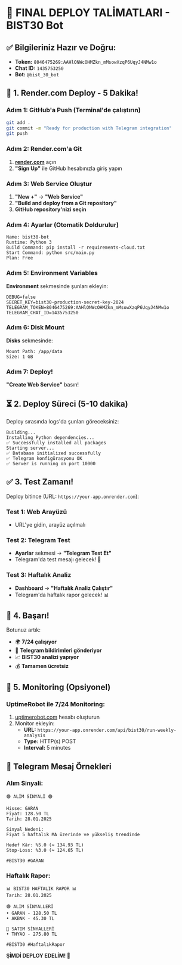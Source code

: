 # 🎯 FINAL DEPLOY TALİMATLARI - BIST30 Bot

## ✅ Bilgileriniz Hazır ve Doğru:
- **Token:** `8046475269:AAHlONWcOHMZkn_mMsowXzqP6UqyJ4NMw1o`
- **Chat ID:** `1435753250`
- **Bot:** `@bist_30_bot`

## 🚀 1. Render.com Deploy - 5 Dakika!

### Adım 1: GitHub'a Push (Terminal'de çalıştırın)
```bash
git add .
git commit -m "Ready for production with Telegram integration"
git push
```

### Adım 2: Render.com'a Git
1. **[render.com](https://render.com)** açın
2. **"Sign Up"** ile GitHub hesabınızla giriş yapın

### Adım 3: Web Service Oluştur
1. **"New +"** → **"Web Service"**
2. **"Build and deploy from a Git repository"**
3. **GitHub repository'nizi seçin**

### Adım 4: Ayarlar (Otomatik Doldurulur)
```
Name: bist30-bot
Runtime: Python 3
Build Command: pip install -r requirements-cloud.txt
Start Command: python src/main.py
Plan: Free
```

### Adım 5: Environment Variables
**Environment** sekmesinde şunları ekleyin:

```
DEBUG=false
SECRET_KEY=bist30-production-secret-key-2024
TELEGRAM_TOKEN=8046475269:AAHlONWcOHMZkn_mMsowXzqP6UqyJ4NMw1o
TELEGRAM_CHAT_ID=1435753250
```

### Adım 6: Disk Mount
**Disks** sekmesinde:
```
Mount Path: /app/data
Size: 1 GB
```

### Adım 7: Deploy!
**"Create Web Service"** basın!

## ⏳ 2. Deploy Süreci (5-10 dakika)

Deploy sırasında logs'da şunları göreceksiniz:
```
Building...
Installing Python dependencies...
✅ Successfully installed all packages
Starting server...
✅ Database initialized successfully
✅ Telegram konfigürasyonu OK
✅ Server is running on port 10000
```

## ✅ 3. Test Zamanı!

Deploy bitince (URL: `https://your-app.onrender.com`):

### Test 1: Web Arayüzü
- URL'ye gidin, arayüz açılmalı

### Test 2: Telegram Test
- **Ayarlar** sekmesi → **"Telegram Test Et"**
- Telegram'da test mesajı gelecek! 📱

### Test 3: Haftalık Analiz
- **Dashboard** → **"Haftalık Analiz Çalıştır"**
- Telegram'da haftalık rapor gelecek! 📊

## 🎉 4. Başarı!

Botunuz artık:
- 🌍 **7/24 çalışıyor**
- 📱 **Telegram bildirimleri gönderiyor**
- 📈 **BIST30 analizi yapıyor**
- 💰 **Tamamen ücretsiz**

## 🔧 5. Monitoring (Opsiyonel)

### UptimeRobot ile 7/24 Monitoring:
1. [uptimerobot.com](https://uptimerobot.com) hesabı oluşturun
2. Monitor ekleyin:
   - **URL:** `https://your-app.onrender.com/api/bist30/run-weekly-analysis`
   - **Type:** HTTP(s) POST
   - **Interval:** 5 minutes

## 📱 Telegram Mesaj Örnekleri

### Alım Sinyali:
```
🟢 ALIM SİNYALİ 🟢

Hisse: GARAN
Fiyat: 128.50 TL
Tarih: 28.01.2025

Sinyal Nedeni:
Fiyat 5 haftalık MA üzerinde ve yükseliş trendinde

Hedef Kâr: %5.0 (≈ 134.93 TL)
Stop-Loss: %3.0 (≈ 124.65 TL)

#BIST30 #GARAN
```

### Haftalık Rapor:
```
📊 BIST30 HAFTALIK RAPOR 📊
Tarih: 28.01.2025

🟢 ALIM SİNYALLERİ
• GARAN - 128.50 TL
• AKBNK - 45.30 TL

🔴 SATIM SİNYALLERİ
• THYAO - 275.80 TL

#BIST30 #HaftalıkRapor
```

**ŞİMDİ DEPLOY EDELİM! 🚀** 